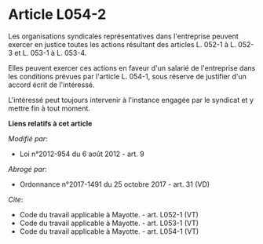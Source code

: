 # Article L054-2

Les organisations syndicales représentatives dans l'entreprise peuvent exercer en justice toutes les actions résultant des
articles L. 052-1 à L. 052-3 et L. 053-1 à L. 053-4. 

Elles peuvent exercer ces actions en faveur d'un salarié de l'entreprise dans les conditions prévues par l'article L. 054-1,
sous réserve de justifier d'un accord écrit de l'intéressé. 

L'intéressé peut toujours intervenir à l'instance engagée par le syndicat et y mettre fin à tout moment.

**Liens relatifs à cet article**

_Modifié par_:

  - Loi n°2012-954 du 6 août 2012 - art. 9

_Abrogé par_:

  - Ordonnance n°2017-1491 du 25 octobre 2017 - art. 31 (VD)

_Cite_:

  - Code du travail applicable à Mayotte. - art. L052-1 (VT)
  - Code du travail applicable à Mayotte. - art. L053-1 (VT)
  - Code du travail applicable à Mayotte. - art. L054-1 (VT)
